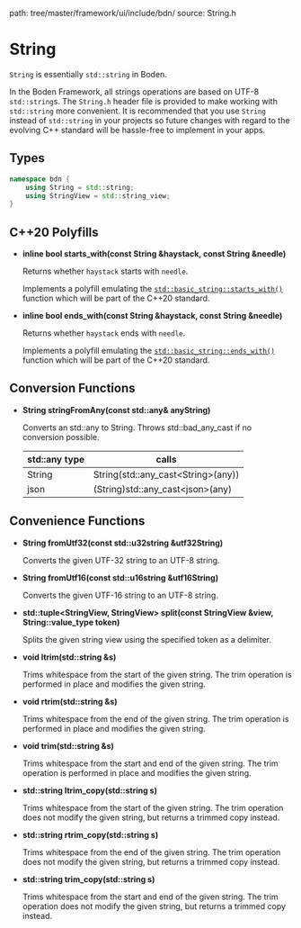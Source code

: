 path: tree/master/framework/ui/include/bdn/
source: String.h

# String

`String` is essentially `std::string` in Boden.

In the Boden Framework, all strings operations are based on UTF-8 `std::string`s. The `String.h` header file is provided to make working with `std::string` more convenient. It is recommended that you use `String` instead of `std::string` in your projects so future changes with regard to the evolving C++ standard will be hassle-free to implement in your apps.

## Types

```c++
namespace bdn {
    using String = std::string;
    using StringView = std::string_view;
}
```
## C++20 Polyfills

* **inline bool starts_with(const String &haystack, const String &needle)**

	Returns whether `haystack` starts with `needle`.

	Implements a polyfill emulating the [`std::basic_string::starts_with()`](https://en.cppreference.com/w/cpp/string/basic_string/starts_with) function which will be part of the C++20 standard.

* **inline bool ends_with(const String &haystack, const String &needle)**

	Returns whether `haystack` ends with `needle`.

	Implements a polyfill emulating the [`std::basic_string::ends_with()`](https://en.cppreference.com/w/cpp/string/basic_string/ends_with) function which will be part of the C++20 standard.

## Conversion Functions

* **String stringFromAny(const std::any& anyString)**

	Converts an std::any to String. Throws std::bad_any_cast if no conversion possible.

	| std::any type  | calls |
	|---|---|
	| String | String(std::any_cast<String\>(any)) |
	| json | (String)std::any_cast<json\>(any) |

## Convenience Functions

* **String fromUtf32(const std::u32string &utf32String)**

	Converts the given UTF-32 string to an UTF-8 string.

* **String fromUtf16(const std::u16string &utf16String)**

	Converts the given UTF-16 string to an UTF-8 string.

* **std::tuple<StringView, StringView> split(const StringView &view, String::value_type token)**

	Splits the given string view using the specified token as a delimiter.

* **void ltrim(std::string &s)**

	Trims whitespace from the start of the given string. The trim operation is performed in place and modifies the given string.

* **void rtrim(std::string &s)**

	Trims whitespace from the end of the given string. The trim operation is performed in place and modifies the given string.

* **void trim(std::string &s)**

	Trims whitespace from the start and end of the given string. The trim operation is performed in place and modifies the given string.

* **std::string ltrim_copy(std::string s)**

	Trims whitespace from the start of the given string. The trim operation does not modify the given string, but returns a trimmed copy instead.

* **std::string rtrim_copy(std::string s)**

	Trims whitespace from the end of the given string. The trim operation does not modify the given string, but returns a trimmed copy instead.

* **std::string trim_copy(std::string s)**

	Trims whitespace from the start and end of the given string. The trim operation does not modify the given string, but returns a trimmed copy instead.
